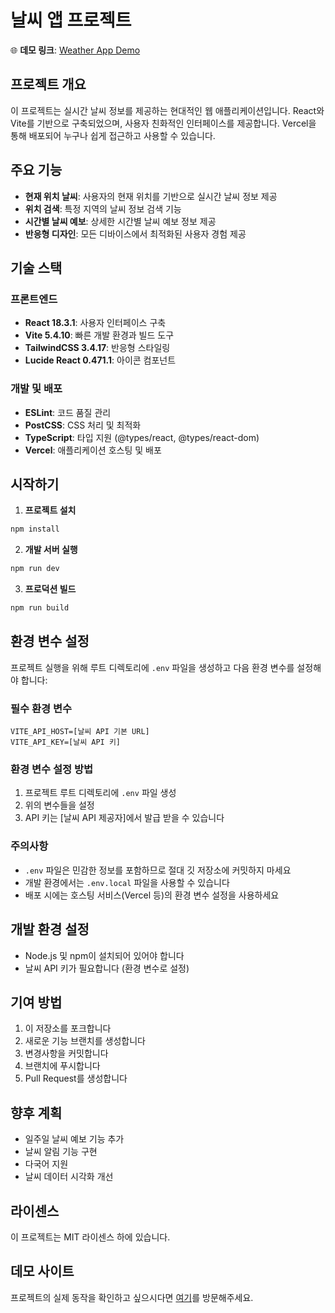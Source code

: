 # 날씨 앱 프로젝트

🌐 **데모 링크**: [Weather App Demo](https://weather-app-roan-chi-37.vercel.app/)

## 프로젝트 개요
이 프로젝트는 실시간 날씨 정보를 제공하는 현대적인 웹 애플리케이션입니다. React와 Vite를 기반으로 구축되었으며, 사용자 친화적인 인터페이스를 제공합니다. Vercel을 통해 배포되어 누구나 쉽게 접근하고 사용할 수 있습니다.

## 주요 기능
- **현재 위치 날씨**: 사용자의 현재 위치를 기반으로 실시간 날씨 정보 제공
- **위치 검색**: 특정 지역의 날씨 정보 검색 기능
- **시간별 날씨 예보**: 상세한 시간별 날씨 예보 정보 제공
- **반응형 디자인**: 모든 디바이스에서 최적화된 사용자 경험 제공

## 기술 스택
### 프론트엔드
- **React 18.3.1**: 사용자 인터페이스 구축
- **Vite 5.4.10**: 빠른 개발 환경과 빌드 도구
- **TailwindCSS 3.4.17**: 반응형 스타일링
- **Lucide React 0.471.1**: 아이콘 컴포넌트

### 개발 및 배포
- **ESLint**: 코드 품질 관리
- **PostCSS**: CSS 처리 및 최적화
- **TypeScript**: 타입 지원 (@types/react, @types/react-dom)
- **Vercel**: 애플리케이션 호스팅 및 배포

## 시작하기
1. **프로젝트 설치**
```bash
npm install
```

2. **개발 서버 실행**
```bash
npm run dev
```

3. **프로덕션 빌드**
```bash
npm run build
```

## 환경 변수 설정
프로젝트 실행을 위해 루트 디렉토리에 `.env` 파일을 생성하고 다음 환경 변수를 설정해야 합니다:

### 필수 환경 변수
```plaintext
VITE_API_HOST=[날씨 API 기본 URL]
VITE_API_KEY=[날씨 API 키]
```

### 환경 변수 설정 방법
1. 프로젝트 루트 디렉토리에 `.env` 파일 생성
2. 위의 변수들을 설정
3. API 키는 [날씨 API 제공자]에서 발급 받을 수 있습니다

### 주의사항
- `.env` 파일은 민감한 정보를 포함하므로 절대 깃 저장소에 커밋하지 마세요
- 개발 환경에서는 `.env.local` 파일을 사용할 수 있습니다
- 배포 시에는 호스팅 서비스(Vercel 등)의 환경 변수 설정을 사용하세요

## 개발 환경 설정
- Node.js 및 npm이 설치되어 있어야 합니다
- 날씨 API 키가 필요합니다 (환경 변수로 설정)

## 기여 방법
1. 이 저장소를 포크합니다
2. 새로운 기능 브랜치를 생성합니다
3. 변경사항을 커밋합니다
4. 브랜치에 푸시합니다
5. Pull Request를 생성합니다

## 향후 계획
- 일주일 날씨 예보 기능 추가
- 날씨 알림 기능 구현
- 다국어 지원
- 날씨 데이터 시각화 개선

## 라이센스
이 프로젝트는 MIT 라이센스 하에 있습니다.

## 데모 사이트
프로젝트의 실제 동작을 확인하고 싶으시다면 [여기](https://weather-app-roan-chi-37.vercel.app/)를 방문해주세요.